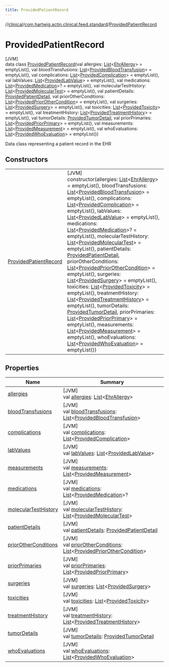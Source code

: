 ```yaml
---
title: ProvidedPatientRecord
---
```

//[clinical](../../../index.html)/[com.hartwig.actin.clinical.feed.standard](../index.html)/[ProvidedPatientRecord](index.html)



# ProvidedPatientRecord



[JVM]\
data class [ProvidedPatientRecord](index.html)(val allergies: [List](https://kotlinlang.org/api/latest/jvm/stdlib/kotlin.collections/-list/index.html)&lt;[EhrAllergy](../-ehr-allergy/index.html)&gt; = emptyList(), val bloodTransfusions: [List](https://kotlinlang.org/api/latest/jvm/stdlib/kotlin.collections/-list/index.html)&lt;[ProvidedBloodTransfusion](../-provided-blood-transfusion/index.html)&gt; = emptyList(), val complications: [List](https://kotlinlang.org/api/latest/jvm/stdlib/kotlin.collections/-list/index.html)&lt;[ProvidedComplication](../-provided-complication/index.html)&gt; = emptyList(), val labValues: [List](https://kotlinlang.org/api/latest/jvm/stdlib/kotlin.collections/-list/index.html)&lt;[ProvidedLabValue](../-provided-lab-value/index.html)&gt; = emptyList(), val medications: [List](https://kotlinlang.org/api/latest/jvm/stdlib/kotlin.collections/-list/index.html)&lt;[ProvidedMedication](../-provided-medication/index.html)&gt;? = emptyList(), val molecularTestHistory: [List](https://kotlinlang.org/api/latest/jvm/stdlib/kotlin.collections/-list/index.html)&lt;[ProvidedMolecularTest](../-provided-molecular-test/index.html)&gt; = emptyList(), val patientDetails: [ProvidedPatientDetail](../-provided-patient-detail/index.html), val priorOtherConditions: [List](https://kotlinlang.org/api/latest/jvm/stdlib/kotlin.collections/-list/index.html)&lt;[ProvidedPriorOtherCondition](../-provided-prior-other-condition/index.html)&gt; = emptyList(), val surgeries: [List](https://kotlinlang.org/api/latest/jvm/stdlib/kotlin.collections/-list/index.html)&lt;[ProvidedSurgery](../-provided-surgery/index.html)&gt; = emptyList(), val toxicities: [List](https://kotlinlang.org/api/latest/jvm/stdlib/kotlin.collections/-list/index.html)&lt;[ProvidedToxicity](../-provided-toxicity/index.html)&gt; = emptyList(), val treatmentHistory: [List](https://kotlinlang.org/api/latest/jvm/stdlib/kotlin.collections/-list/index.html)&lt;[ProvidedTreatmentHistory](../-provided-treatment-history/index.html)&gt; = emptyList(), val tumorDetails: [ProvidedTumorDetail](../-provided-tumor-detail/index.html), val priorPrimaries: [List](https://kotlinlang.org/api/latest/jvm/stdlib/kotlin.collections/-list/index.html)&lt;[ProvidedPriorPrimary](../-provided-prior-primary/index.html)&gt; = emptyList(), val measurements: [List](https://kotlinlang.org/api/latest/jvm/stdlib/kotlin.collections/-list/index.html)&lt;[ProvidedMeasurement](../-provided-measurement/index.html)&gt; = emptyList(), val whoEvaluations: [List](https://kotlinlang.org/api/latest/jvm/stdlib/kotlin.collections/-list/index.html)&lt;[ProvidedWhoEvaluation](../-provided-who-evaluation/index.html)&gt; = emptyList())

Data class representing a patient record in the EHR



## Constructors


| | |
|---|---|
| [ProvidedPatientRecord](-provided-patient-record.html) | [JVM]<br>constructor(allergies: [List](https://kotlinlang.org/api/latest/jvm/stdlib/kotlin.collections/-list/index.html)&lt;[EhrAllergy](../-ehr-allergy/index.html)&gt; = emptyList(), bloodTransfusions: [List](https://kotlinlang.org/api/latest/jvm/stdlib/kotlin.collections/-list/index.html)&lt;[ProvidedBloodTransfusion](../-provided-blood-transfusion/index.html)&gt; = emptyList(), complications: [List](https://kotlinlang.org/api/latest/jvm/stdlib/kotlin.collections/-list/index.html)&lt;[ProvidedComplication](../-provided-complication/index.html)&gt; = emptyList(), labValues: [List](https://kotlinlang.org/api/latest/jvm/stdlib/kotlin.collections/-list/index.html)&lt;[ProvidedLabValue](../-provided-lab-value/index.html)&gt; = emptyList(), medications: [List](https://kotlinlang.org/api/latest/jvm/stdlib/kotlin.collections/-list/index.html)&lt;[ProvidedMedication](../-provided-medication/index.html)&gt;? = emptyList(), molecularTestHistory: [List](https://kotlinlang.org/api/latest/jvm/stdlib/kotlin.collections/-list/index.html)&lt;[ProvidedMolecularTest](../-provided-molecular-test/index.html)&gt; = emptyList(), patientDetails: [ProvidedPatientDetail](../-provided-patient-detail/index.html), priorOtherConditions: [List](https://kotlinlang.org/api/latest/jvm/stdlib/kotlin.collections/-list/index.html)&lt;[ProvidedPriorOtherCondition](../-provided-prior-other-condition/index.html)&gt; = emptyList(), surgeries: [List](https://kotlinlang.org/api/latest/jvm/stdlib/kotlin.collections/-list/index.html)&lt;[ProvidedSurgery](../-provided-surgery/index.html)&gt; = emptyList(), toxicities: [List](https://kotlinlang.org/api/latest/jvm/stdlib/kotlin.collections/-list/index.html)&lt;[ProvidedToxicity](../-provided-toxicity/index.html)&gt; = emptyList(), treatmentHistory: [List](https://kotlinlang.org/api/latest/jvm/stdlib/kotlin.collections/-list/index.html)&lt;[ProvidedTreatmentHistory](../-provided-treatment-history/index.html)&gt; = emptyList(), tumorDetails: [ProvidedTumorDetail](../-provided-tumor-detail/index.html), priorPrimaries: [List](https://kotlinlang.org/api/latest/jvm/stdlib/kotlin.collections/-list/index.html)&lt;[ProvidedPriorPrimary](../-provided-prior-primary/index.html)&gt; = emptyList(), measurements: [List](https://kotlinlang.org/api/latest/jvm/stdlib/kotlin.collections/-list/index.html)&lt;[ProvidedMeasurement](../-provided-measurement/index.html)&gt; = emptyList(), whoEvaluations: [List](https://kotlinlang.org/api/latest/jvm/stdlib/kotlin.collections/-list/index.html)&lt;[ProvidedWhoEvaluation](../-provided-who-evaluation/index.html)&gt; = emptyList()) |


## Properties


| Name | Summary |
|---|---|
| [allergies](allergies.html) | [JVM]<br>val [allergies](allergies.html): [List](https://kotlinlang.org/api/latest/jvm/stdlib/kotlin.collections/-list/index.html)&lt;[EhrAllergy](../-ehr-allergy/index.html)&gt; |
| [bloodTransfusions](blood-transfusions.html) | [JVM]<br>val [bloodTransfusions](blood-transfusions.html): [List](https://kotlinlang.org/api/latest/jvm/stdlib/kotlin.collections/-list/index.html)&lt;[ProvidedBloodTransfusion](../-provided-blood-transfusion/index.html)&gt; |
| [complications](complications.html) | [JVM]<br>val [complications](complications.html): [List](https://kotlinlang.org/api/latest/jvm/stdlib/kotlin.collections/-list/index.html)&lt;[ProvidedComplication](../-provided-complication/index.html)&gt; |
| [labValues](lab-values.html) | [JVM]<br>val [labValues](lab-values.html): [List](https://kotlinlang.org/api/latest/jvm/stdlib/kotlin.collections/-list/index.html)&lt;[ProvidedLabValue](../-provided-lab-value/index.html)&gt; |
| [measurements](measurements.html) | [JVM]<br>val [measurements](measurements.html): [List](https://kotlinlang.org/api/latest/jvm/stdlib/kotlin.collections/-list/index.html)&lt;[ProvidedMeasurement](../-provided-measurement/index.html)&gt; |
| [medications](medications.html) | [JVM]<br>val [medications](medications.html): [List](https://kotlinlang.org/api/latest/jvm/stdlib/kotlin.collections/-list/index.html)&lt;[ProvidedMedication](../-provided-medication/index.html)&gt;? |
| [molecularTestHistory](molecular-test-history.html) | [JVM]<br>val [molecularTestHistory](molecular-test-history.html): [List](https://kotlinlang.org/api/latest/jvm/stdlib/kotlin.collections/-list/index.html)&lt;[ProvidedMolecularTest](../-provided-molecular-test/index.html)&gt; |
| [patientDetails](patient-details.html) | [JVM]<br>val [patientDetails](patient-details.html): [ProvidedPatientDetail](../-provided-patient-detail/index.html) |
| [priorOtherConditions](prior-other-conditions.html) | [JVM]<br>val [priorOtherConditions](prior-other-conditions.html): [List](https://kotlinlang.org/api/latest/jvm/stdlib/kotlin.collections/-list/index.html)&lt;[ProvidedPriorOtherCondition](../-provided-prior-other-condition/index.html)&gt; |
| [priorPrimaries](prior-primaries.html) | [JVM]<br>val [priorPrimaries](prior-primaries.html): [List](https://kotlinlang.org/api/latest/jvm/stdlib/kotlin.collections/-list/index.html)&lt;[ProvidedPriorPrimary](../-provided-prior-primary/index.html)&gt; |
| [surgeries](surgeries.html) | [JVM]<br>val [surgeries](surgeries.html): [List](https://kotlinlang.org/api/latest/jvm/stdlib/kotlin.collections/-list/index.html)&lt;[ProvidedSurgery](../-provided-surgery/index.html)&gt; |
| [toxicities](toxicities.html) | [JVM]<br>val [toxicities](toxicities.html): [List](https://kotlinlang.org/api/latest/jvm/stdlib/kotlin.collections/-list/index.html)&lt;[ProvidedToxicity](../-provided-toxicity/index.html)&gt; |
| [treatmentHistory](treatment-history.html) | [JVM]<br>val [treatmentHistory](treatment-history.html): [List](https://kotlinlang.org/api/latest/jvm/stdlib/kotlin.collections/-list/index.html)&lt;[ProvidedTreatmentHistory](../-provided-treatment-history/index.html)&gt; |
| [tumorDetails](tumor-details.html) | [JVM]<br>val [tumorDetails](tumor-details.html): [ProvidedTumorDetail](../-provided-tumor-detail/index.html) |
| [whoEvaluations](who-evaluations.html) | [JVM]<br>val [whoEvaluations](who-evaluations.html): [List](https://kotlinlang.org/api/latest/jvm/stdlib/kotlin.collections/-list/index.html)&lt;[ProvidedWhoEvaluation](../-provided-who-evaluation/index.html)&gt; |

